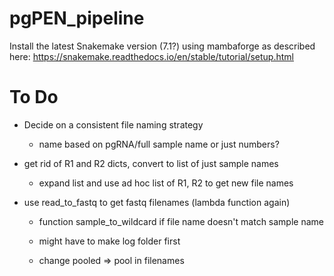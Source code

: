 # pgPEN_pipeline

Install the latest Snakemake version (7.1?) using mambaforge as described here:
https://snakemake.readthedocs.io/en/stable/tutorial/setup.html

# To Do
* Decide on a consistent file naming strategy
  * name based on pgRNA/full sample name or just numbers?

* get rid of R1 and R2 dicts, convert to list of just sample names
  * expand list and use ad hoc list of R1, R2 to get new file names
* use read_to_fastq to get fastq filenames (lambda function again)

  * function sample_to_wildcard if file name doesn't match sample name
  * might have to make log folder first

  * change pooled => pool in filenames
